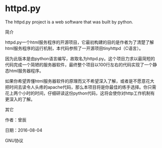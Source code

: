 # httpd.py
The httpd.py project is a web software that was built by python. 

简介

httpd.py一个html服务程序的开源项目，它最初构建的目的是作者为了清楚了解html服务程序的运行机制，本代码参照了一开源项目tinyhttpd（C语言）。

因为此版本是由python语言编写，故取名为httpd.py。这个项目力求以最简短的代码完成一个简陋的服务器软件，最终整个项目以100行左右的代码实现了一个静态html服务器程序。

如果你希望弄懂html服务器软件的原理而又不希望深入了解，或者是不愿意花大把时间去读令人头疼的apache代码，那么本项目将是你最佳的练手选择。你只需花上两个小时的时间，仔细研读这份python代码，这将会使你对http工作机制有更深入的了解。



其它

作者：曾辰

日期：2016-08-04

GNU协议
